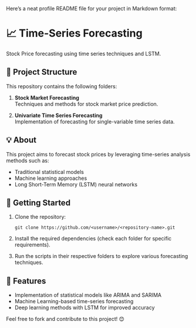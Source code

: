 Here’s a neat profile README file for your project in Markdown format:

# 📈 Time-Series Forecasting

Stock Price forecasting using time series techniques and LSTM.

## 📁 Project Structure

This repository contains the following folders:

1. **Stock Market Forecasting**  
   Techniques and methods for stock market price prediction.

2. **Univariate Time Series Forecasting**  
   Implementation of forecasting for single-variable time series data.

## 💡 About

This project aims to forecast stock prices by leveraging time-series analysis methods such as:

- Traditional statistical models
- Machine learning approaches
- Long Short-Term Memory (LSTM) neural networks

## 🔧 Getting Started

1. Clone the repository:
   ```
   git clone https://github.com/<username>/<repository-name>.git
   ```
2. Install the required dependencies (check each folder for specific requirements).

3. Run the scripts in their respective folders to explore various forecasting techniques.


## 🚀 Features

- Implementation of statistical models like ARIMA and SARIMA
- Machine Learning-based time-series forecasting
- Deep learning methods with LSTM for improved accuracy


Feel free to fork and contribute to this project! 😊
